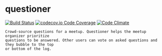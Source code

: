 # questioner

[![Build Status](https://travis-ci.org/okpakomarvis/okpakomarvis.github.io.svg?branch=API)](https://travis-ci.org/okpakomarvis/okpakomarvis.github.io)
[![codecov.io Code Coverage](https://img.shields.io/codecov/c/github/dwyl/hapi-auth-jwt2.svg?maxAge=2592000)](https://codecov.io/github/dwyl/hapi-auth-jwt2?branch=master)
[![Code Climate](https://codeclimate.com/github/cloudfoundry/membrane.png)](https://codeclimate.com/github/cloudfoundry/membrane)

````
Crowd-source questions for a meetup. Questioner helps the meetup organizer prioritize
questions to be answered. Other users can vote on asked questions and they bubble to the top
or bottom of the log.

